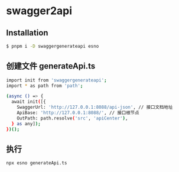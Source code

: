 # swagger2api

## Installation

```bash
$ pnpm i -D swaggergenerateapi esno
```

## 创建文件 generateApi.ts
```bash
import init from 'swaggergenerateapi';
import * as path from 'path';

(async () => {
  await init([{
    SwaggerUrl: 'http://127.0.0.1:8088/api-json', // 接口文档地址
    ApiBase: 'http://127.0.0.1:8088/', // 接口根节点
    OutPath: path.resolve('src', 'apiCenter'),
  } as any]);
})();
```

## 执行

```bash
npx esno generateApi.ts
```
